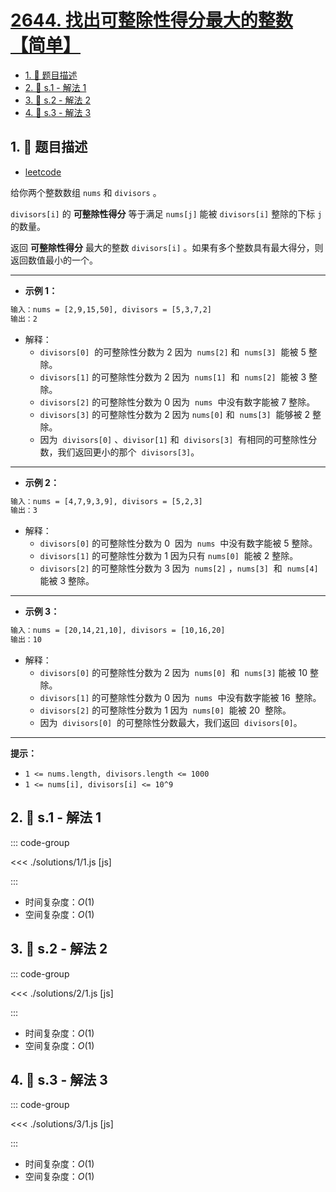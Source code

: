 # [2644. 找出可整除性得分最大的整数【简单】](https://github.com/tnotesjs/TNotes.leetcode/tree/main/notes/2644.%20%E6%89%BE%E5%87%BA%E5%8F%AF%E6%95%B4%E9%99%A4%E6%80%A7%E5%BE%97%E5%88%86%E6%9C%80%E5%A4%A7%E7%9A%84%E6%95%B4%E6%95%B0%E3%80%90%E7%AE%80%E5%8D%95%E3%80%91)

<!-- region:toc -->

- [1. 📝 题目描述](#1--题目描述)
- [2. 🎯 s.1 - 解法 1](#2--s1---解法-1)
- [3. 🎯 s.2 - 解法 2](#3--s2---解法-2)
- [4. 🎯 s.3 - 解法 3](#4--s3---解法-3)

<!-- endregion:toc -->

## 1. 📝 题目描述

- [leetcode](https://leetcode.cn/problems/find-the-maximum-divisibility-score/)

给你两个整数数组 `nums` 和 `divisors` 。

`divisors[i]` 的 **可整除性得分** 等于满足 `nums[j]` 能被 `divisors[i]` 整除的下标 `j` 的数量。

返回 **可整除性得分** 最大的整数 `divisors[i]` 。如果有多个整数具有最大得分，则返回数值最小的一个。

---

- **示例 1：**

```txt
输入：nums = [2,9,15,50], divisors = [5,3,7,2]
输出：2
```

- 解释：
  - `divisors[0]`  的可整除性分数为 2 因为  `nums[2]` 和  `nums[3]`  能被 5 整除。
  - `divisors[1]` 的可整除性分数为 2 因为  `nums[1]`  和  `nums[2]`  能被 3 整除。
  - `divisors[2]` 的可整除性分数为 0 因为  `nums`  中没有数字能被 7 整除。
  - `divisors[3]` 的可整除性分数为 2 因为 `nums[0]` 和  `nums[3]`  能够被 2 整除。
  - 因为  `divisors[0]` 、`divisor[1]` 和  `divisors[3]`  有相同的可整除性分数，我们返回更小的那个  `divisors[3]`。

---

- **示例 2：**

```txt
输入：nums = [4,7,9,3,9], divisors = [5,2,3]
输出：3
```

- 解释：
  - `divisors[0]` 的可整除性分数为 0  因为  `nums`  中没有数字能被 5 整除。
  - `divisors[1]` 的可整除性分数为 1 因为只有 `nums[0]`  能被 2 整除。
  - `divisors[2]` 的可整除性分数为 3 因为  `nums[2]` ，`nums[3]`  和  `nums[4]`  能被 3 整除。

---

- **示例 3：**

```txt
输入：nums = [20,14,21,10], divisors = [10,16,20]
输出：10
```

- 解释：
  - `divisors[0]` 的可整除性分数为 2 因为  `nums[0]`  和  `nums[3]` 能被 10 整除。
  - `divisors[1]` 的可整除性分数为 0 因为  `nums`  中没有数字能被 16  整除。
  - `divisors[2]` 的可整除性分数为 1 因为  `nums[0]`  能被 20  整除。
  - 因为  `divisors[0]`  的可整除性分数最大，我们返回  `divisors[0]`。

---

**提示：**

- `1 <= nums.length, divisors.length <= 1000`
- `1 <= nums[i], divisors[i] <= 10^9`

## 2. 🎯 s.1 - 解法 1

::: code-group

<<< ./solutions/1/1.js [js]

:::

- 时间复杂度：$O(1)$
- 空间复杂度：$O(1)$

## 3. 🎯 s.2 - 解法 2

::: code-group

<<< ./solutions/2/1.js [js]

:::

- 时间复杂度：$O(1)$
- 空间复杂度：$O(1)$

## 4. 🎯 s.3 - 解法 3

::: code-group

<<< ./solutions/3/1.js [js]

:::

- 时间复杂度：$O(1)$
- 空间复杂度：$O(1)$
